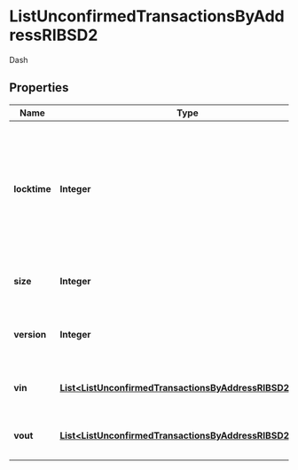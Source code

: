 

# ListUnconfirmedTransactionsByAddressRIBSD2

Dash

## Properties

Name | Type | Description | Notes
------------ | ------------- | ------------- | -------------
**locktime** | **Integer** | Represents the locktime on the transaction on the specific blockchain, i.e. the blockheight at which the transaction is valid. | 
**size** | **Integer** | Represents the total size of this transaction. | 
**version** | **Integer** | Represents the transaction&#39;s version number. | 
**vin** | [**List&lt;ListUnconfirmedTransactionsByAddressRIBSD2Vin&gt;**](ListUnconfirmedTransactionsByAddressRIBSD2Vin.md) | Represents the transaction inputs. | 
**vout** | [**List&lt;ListUnconfirmedTransactionsByAddressRIBSD2Vout&gt;**](ListUnconfirmedTransactionsByAddressRIBSD2Vout.md) | Represents the transaction outputs. | 



